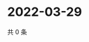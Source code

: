 # 2022-03-29

共 0 条

<!-- BEGIN WEIBO -->
<!-- 最后更新时间 Tue Mar 29 2022 23:14:11 GMT+0800 (China Standard Time) -->

<!-- END WEIBO -->
